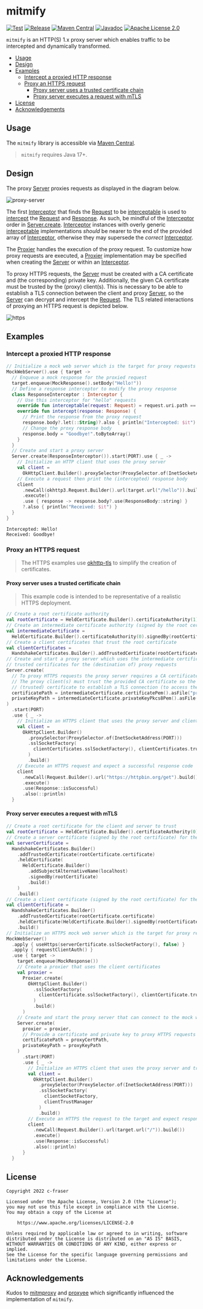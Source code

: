 # mitmify

[![Test](https://github.com/c-fraser/mitmify/workflows/Test/badge.svg)](https://github.com/c-fraser/mitmify/actions)
[![Release](https://img.shields.io/github/v/release/c-fraser/mitmify?logo=github&sort=semver)](https://github.com/c-fraser/mitmify/releases)
[![Maven Central](https://img.shields.io/maven-central/v/io.github.c-fraser/mitmify.svg)](https://search.maven.org/search?q=g:io.github.c-fraser%20AND%20a:mitmify)
[![Javadoc](https://javadoc.io/badge2/io.github.c-fraser/mitmify/javadoc.svg)](https://javadoc.io/doc/io.github.c-fraser/mitmify)
[![Apache License 2.0](https://img.shields.io/badge/License-Apache2-blue.svg)](https://www.apache.org/licenses/LICENSE-2.0)

`mitmify` is an HTTP(S) 1.x proxy server which enables traffic to be intercepted and dynamically
transformed.

<!--- TOC -->

* [Usage](#usage)
* [Design](#design)
* [Examples](#examples)
  * [Intercept a proxied HTTP response](#intercept-a-proxied-http-response)
  * [Proxy an HTTPS request](#proxy-an-https-request)
    * [Proxy server uses a trusted certificate chain](#proxy-server-uses-a-trusted-certificate-chain)
    * [Proxy server executes a request with mTLS](#proxy-server-executes-a-request-with-mtls)
* [License](#license)
* [Acknowledgements](#acknowledgements)

<!--- END -->

## Usage

The `mitmify` library is accessible
via [Maven Central](https://search.maven.org/search?q=g:io.github.c-fraser%20AND%20a:mitmify).

> `mitmify` requires Java 17+.

## Design

The
proxy [Server](https://c-fraser.github.io/mitmify/api/mitmify/io.github.cfraser.mitmify/-server/index.html)
proxies requests as displayed in the diagram below.

![proxy-server](docs/proxy-server.png)

The
first [Interceptor](https://c-fraser.github.io/mitmify/api/mitmify/io.github.cfraser.mitmify/-interceptor/index.html)
that finds
the [Request](https://c-fraser.github.io/mitmify/api/mitmify/io.github.cfraser.mitmify/-request/index.html)
to
be [interceptable](https://c-fraser.github.io/mitmify/api/mitmify/io.github.cfraser.mitmify/-interceptor/interceptable.html)
is used
to [intercept](https://c-fraser.github.io/mitmify/api/mitmify/io.github.cfraser.mitmify/-interceptor/intercept.html)
the [Request](https://c-fraser.github.io/mitmify/api/mitmify/io.github.cfraser.mitmify/-request/index.html)
and [Response](https://c-fraser.github.io/mitmify/api/mitmify/io.github.cfraser.mitmify/-response/index.html).
As such, be mindful of
the [Interceptor](https://c-fraser.github.io/mitmify/api/mitmify/io.github.cfraser.mitmify/-interceptor/index.html)
order
in [Server.create](https://c-fraser.github.io/mitmify/api/mitmify/io.github.cfraser.mitmify/-server/-companion/create.html).
[Interceptor](https://c-fraser.github.io/mitmify/api/mitmify/io.github.cfraser.mitmify/-interceptor/index.html)
instances with overly
generic [interceptable](https://c-fraser.github.io/mitmify/api/mitmify/io.github.cfraser.mitmify/-interceptor/interceptable.html)
implementations *should* be nearer to the end of the provided array
of [Interceptor](https://c-fraser.github.io/mitmify/api/mitmify/io.github.cfraser.mitmify/-interceptor/index.html),
otherwise they may supersede the
*correct* [Interceptor](https://c-fraser.github.io/mitmify/api/mitmify/io.github.cfraser.mitmify/-interceptor/index.html).

The [Proxier](https://c-fraser.github.io/mitmify/api/mitmify/io.github.cfraser.mitmify/-proxier/index.html)
handles the execution of the proxy request. To customize how proxy requests are
executed,
a [Proxier](https://c-fraser.github.io/mitmify/api/mitmify/io.github.cfraser.mitmify/-proxier/index.html)
implementation may be specified when creating
the [Server](https://c-fraser.github.io/mitmify/api/mitmify/io.github.cfraser.mitmify/-server/index.html)
or within
an [Interceptor](https://c-fraser.github.io/mitmify/api/mitmify/io.github.cfraser.mitmify/-interceptor/index.html).

To proxy HTTPS requests,
the [Server](https://c-fraser.github.io/mitmify/api/mitmify/io.github.cfraser.mitmify/-server/index.html)
must be created with a CA certificate and (the corresponding)
private key. Additionally, the given CA certificate must be trusted by the (proxy) client(s). This
is necessary to be able to establish a TLS connection between the client and
proxy [Server](https://c-fraser.github.io/mitmify/api/mitmify/io.github.cfraser.mitmify/-server/index.html),
so
the [Server](https://c-fraser.github.io/mitmify/api/mitmify/io.github.cfraser.mitmify/-server/index.html)
can decrypt and intercept
the [Request](https://c-fraser.github.io/mitmify/api/mitmify/io.github.cfraser.mitmify/-request/index.html).
The TLS related interactions of proxying an HTTPS request is depicted below.

![https](docs/https.png)

## Examples

### Intercept a proxied HTTP response

<!--- TEST_NAME Example01Test --> 

<!--- INCLUDE
import io.github.cfraser.mitmify.Interceptor
import io.github.cfraser.mitmify.Request
import io.github.cfraser.mitmify.Response
import io.github.cfraser.mitmify.Server
import io.github.cfraser.mitmify.ServerTest.Companion.PORT
import okhttp3.OkHttpClient
import okhttp3.ResponseBody
import okhttp3.mockwebserver.MockResponse
import okhttp3.mockwebserver.MockWebServer
import java.net.InetSocketAddress
import java.net.ProxySelector

fun runExample01() { 
----- SUFFIX 
}
-->

```kotlin
// Initialize a mock web server which is the target for proxy requests
MockWebServer().use { target ->
  // Enqueue a mock response for the proxied request
  target.enqueue(MockResponse().setBody("Hello!"))
  // Define a response interceptor to modify the proxy response
  class ResponseInterceptor : Interceptor {
    // Use this interceptor for "hello" requests
    override fun interceptable(request: Request) = request.uri.path == "/hello"
    override fun intercept(response: Response) {
      // Print the response from the proxy request
      response.body?.let(::String)?.also { println("Intercepted: $it") }
      // Change the proxy response body
      response.body = "Goodbye!".toByteArray()
    }
  }
  // Create and start a proxy server
  Server.create(ResponseInterceptor()).start(PORT).use { _ ->
    // Initialize an HTTP client that uses the proxy server
    val client =
      OkHttpClient.Builder().proxySelector(ProxySelector.of(InetSocketAddress(PORT))).build()
    // Execute a request then print the (intercepted) response body
    client
      .newCall(okhttp3.Request.Builder().url(target.url("/hello")).build())
      .execute()
      .use { response -> response.body?.use(ResponseBody::string) }
      ?.also { println("Received: $it") }
  }
}
```

```text
Intercepted: Hello!
Received: Goodbye!
```

<!--- KNIT Example01.kt -->
<!--- TEST -->

### Proxy an HTTPS request

> The HTTPS examples use [okhttp-tls](https://github.com/square/okhttp/tree/master/okhttp-tls) to
> simplify the creation of certificates.

#### Proxy server uses a trusted certificate chain

> This example code is intended to be representative of a realistic HTTPS deployment.

<!--- TEST_NAME Example02Test --> 

<!--- INCLUDE
import io.github.cfraser.mitmify.Server
import io.github.cfraser.mitmify.ServerTest.Companion.PORT
import io.github.cfraser.mitmify.ServerTest.Companion.asFile
import okhttp3.OkHttpClient
import okhttp3.Request
import okhttp3.Response
import okhttp3.tls.HandshakeCertificates
import okhttp3.tls.HeldCertificate
import java.net.InetSocketAddress
import java.net.ProxySelector

fun runExample02() { 
----- SUFFIX 
}
-->

```kotlin
// Create a root certificate authority
val rootCertificate = HeldCertificate.Builder().certificateAuthority(1).build()
// Create an intermediate certificate authority (signed by the root certificate)
val intermediateCertificate =
  HeldCertificate.Builder().certificateAuthority(0).signedBy(rootCertificate).build()
// Create a client certificates that trust the root certificate
val clientCertificates =
  HandshakeCertificates.Builder().addTrustedCertificate(rootCertificate.certificate).build()
// Create and start a proxy server which uses the intermediate certificate authority to generate
// trusted certificates for the (destination of) proxy requests
Server.create(
  // To proxy HTTPS requests the proxy server requires a CA certificate and private key.
  // The proxy client(s) must trust the provided CA certificate so the proxy server can generate a
  // (trusted) certificate to establish a TLS connection (to access the proxy request)
  certificatePath = intermediateCertificate.certificatePem().asFile("proxy.pem"),
  privateKeyPath = intermediateCertificate.privateKeyPkcs8Pem().asFile("proxy.key")
)
  .start(PORT)
  .use { _ ->
    // Initialize an HTTPS client that uses the proxy server and client certificates
    val client =
      OkHttpClient.Builder()
        .proxySelector(ProxySelector.of(InetSocketAddress(PORT)))
        .sslSocketFactory(
          clientCertificates.sslSocketFactory(), clientCertificates.trustManager
        )
        .build()
    // Execute an HTTPS request and expect a successful response code
    client
      .newCall(Request.Builder().url("https://httpbin.org/get").build())
      .execute()
      .use(Response::isSuccessful)
      .also(::println)
  }
```

<!--- KNIT Example02.kt -->
<!--- TEST
true
-->

#### Proxy server executes a request with mTLS

<!--- TEST_NAME Example03Test --> 

<!--- INCLUDE
import io.github.cfraser.mitmify.Proxier
import io.github.cfraser.mitmify.Server
import io.github.cfraser.mitmify.ServerTest.Companion.PORT
import io.github.cfraser.mitmify.ServerTest.Companion.clientSocketFactory
import io.github.cfraser.mitmify.ServerTest.Companion.clientTrustManager
import io.github.cfraser.mitmify.ServerTest.Companion.localhost
import io.github.cfraser.mitmify.ServerTest.Companion.proxyCertPath
import io.github.cfraser.mitmify.ServerTest.Companion.proxyKeyPath
import okhttp3.OkHttpClient
import okhttp3.Request
import okhttp3.Response
import okhttp3.mockwebserver.MockResponse
import okhttp3.mockwebserver.MockWebServer
import okhttp3.tls.HandshakeCertificates
import okhttp3.tls.HeldCertificate
import java.net.InetSocketAddress
import java.net.ProxySelector

fun runExample03() { 
----- SUFFIX 
}
-->

```kotlin
// Create a root certificate for the client and server to trust
val rootCertificate = HeldCertificate.Builder().certificateAuthority(0).build()
// Create a server certificate (signed by the root certificate) for the mock web server
val serverCertificate =
  HandshakeCertificates.Builder()
    .addTrustedCertificate(rootCertificate.certificate)
    .heldCertificate(
      HeldCertificate.Builder()
        .addSubjectAlternativeName(localhost)
        .signedBy(rootCertificate)
        .build()
    )
    .build()
// Create a client certificate (signed by the root certificate) for the client
val clientCertificate =
  HandshakeCertificates.Builder()
    .addTrustedCertificate(rootCertificate.certificate)
    .heldCertificate(HeldCertificate.Builder().signedBy(rootCertificate).build())
    .build()
// Initialize an HTTPS mock web server which is the target for proxy requests
MockWebServer()
  .apply { useHttps(serverCertificate.sslSocketFactory(), false) }
  .apply { requestClientAuth() }
  .use { target ->
    target.enqueue(MockResponse())
    // Create a proxier that uses the client certificates
    val proxier =
      Proxier.create(
        OkHttpClient.Builder()
          .sslSocketFactory(
            clientCertificate.sslSocketFactory(), clientCertificate.trustManager
          )
          .build()
      )
    // Create and start the proxy server that can connect to the mock web server
    Server.create(
      proxier = proxier,
      // Provide a certificate and private key to proxy HTTPS requests
      certificatePath = proxyCertPath,
      privateKeyPath = proxyKeyPath
    )
      .start(PORT)
      .use { _ ->
        // Initialize an HTTPS client that uses the proxy server and trusts its certificate
        val client =
          OkHttpClient.Builder()
            .proxySelector(ProxySelector.of(InetSocketAddress(PORT)))
            .sslSocketFactory(
              clientSocketFactory,
              clientTrustManager
            )
            .build()
        // Execute an HTTPS the request to the target and expect response to be successful
        client
          .newCall(Request.Builder().url(target.url("/")).build())
          .execute()
          .use(Response::isSuccessful)
          .also(::println)
      }
  }
```

<!--- KNIT Example03.kt -->
<!--- TEST
true
-->

## License

    Copyright 2022 c-fraser
    
    Licensed under the Apache License, Version 2.0 (the "License");
    you may not use this file except in compliance with the License.
    You may obtain a copy of the License at
    
        https://www.apache.org/licenses/LICENSE-2.0
    
    Unless required by applicable law or agreed to in writing, software
    distributed under the License is distributed on an "AS IS" BASIS,
    WITHOUT WARRANTIES OR CONDITIONS OF ANY KIND, either express or implied.
    See the License for the specific language governing permissions and
    limitations under the License.

## Acknowledgements

Kudos to [mitmproxy](https://github.com/mitmproxy/mitmproxy)
and [proxyee](https://github.com/monkeyWie/proxyee) which significantly influenced
the implementation of `mitmify`.
